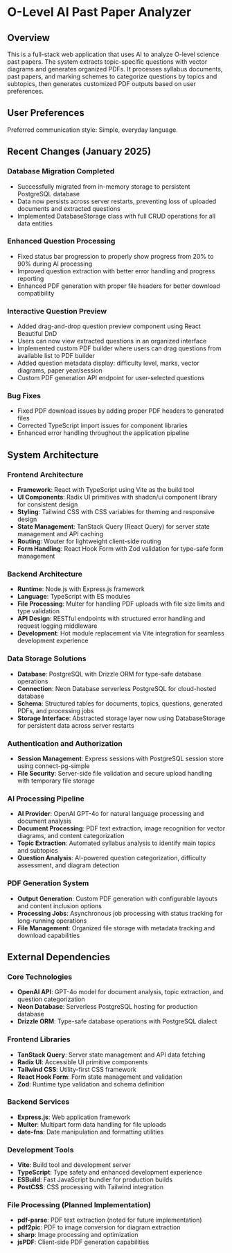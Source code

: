 # O-Level AI Past Paper Analyzer

## Overview

This is a full-stack web application that uses AI to analyze O-level science past papers. The system extracts topic-specific questions with vector diagrams and generates organized PDFs. It processes syllabus documents, past papers, and marking schemes to categorize questions by topics and subtopics, then generates customized PDF outputs based on user preferences.

## User Preferences

Preferred communication style: Simple, everyday language.

## Recent Changes (January 2025)

### Database Migration Completed
- Successfully migrated from in-memory storage to persistent PostgreSQL database
- Data now persists across server restarts, preventing loss of uploaded documents and extracted questions
- Implemented DatabaseStorage class with full CRUD operations for all data entities

### Enhanced Question Processing  
- Fixed status bar progression to properly show progress from 20% to 90% during AI processing
- Improved question extraction with better error handling and progress reporting
- Enhanced PDF generation with proper file headers for better download compatibility

### Interactive Question Preview
- Added drag-and-drop question preview component using React Beautiful DnD
- Users can now view extracted questions in an organized interface
- Implemented custom PDF builder where users can drag questions from available list to PDF builder
- Added question metadata display: difficulty level, marks, vector diagrams, paper year/session
- Custom PDF generation API endpoint for user-selected questions

### Bug Fixes
- Fixed PDF download issues by adding proper PDF headers to generated files
- Corrected TypeScript import issues for component libraries
- Enhanced error handling throughout the application pipeline

## System Architecture

### Frontend Architecture
- **Framework**: React with TypeScript using Vite as the build tool
- **UI Components**: Radix UI primitives with shadcn/ui component library for consistent design
- **Styling**: Tailwind CSS with CSS variables for theming and responsive design
- **State Management**: TanStack Query (React Query) for server state management and API caching
- **Routing**: Wouter for lightweight client-side routing
- **Form Handling**: React Hook Form with Zod validation for type-safe form management

### Backend Architecture
- **Runtime**: Node.js with Express.js framework
- **Language**: TypeScript with ES modules
- **File Processing**: Multer for handling PDF uploads with file size limits and type validation
- **API Design**: RESTful endpoints with structured error handling and request logging middleware
- **Development**: Hot module replacement via Vite integration for seamless development experience

### Data Storage Solutions
- **Database**: PostgreSQL with Drizzle ORM for type-safe database operations  
- **Connection**: Neon Database serverless PostgreSQL for cloud-hosted database
- **Schema**: Structured tables for documents, topics, questions, generated PDFs, and processing jobs
- **Storage Interface**: Abstracted storage layer now using DatabaseStorage for persistent data across server restarts

### Authentication and Authorization
- **Session Management**: Express sessions with PostgreSQL session store using connect-pg-simple
- **File Security**: Server-side file validation and secure upload handling with temporary file storage

### AI Processing Pipeline
- **AI Provider**: OpenAI GPT-4o for natural language processing and document analysis
- **Document Processing**: PDF text extraction, image recognition for vector diagrams, and content categorization
- **Topic Extraction**: Automated syllabus analysis to identify main topics and subtopics
- **Question Analysis**: AI-powered question categorization, difficulty assessment, and diagram detection

### PDF Generation System
- **Output Generation**: Custom PDF generation with configurable layouts and content inclusion options
- **Processing Jobs**: Asynchronous job processing with status tracking for long-running operations
- **File Management**: Organized file storage with metadata tracking and download capabilities

## External Dependencies

### Core Technologies
- **OpenAI API**: GPT-4o model for document analysis, topic extraction, and question categorization
- **Neon Database**: Serverless PostgreSQL hosting for production database
- **Drizzle ORM**: Type-safe database operations with PostgreSQL dialect

### Frontend Libraries
- **TanStack Query**: Server state management and API data fetching
- **Radix UI**: Accessible UI primitive components
- **Tailwind CSS**: Utility-first CSS framework
- **React Hook Form**: Form state management and validation
- **Zod**: Runtime type validation and schema definition

### Backend Services
- **Express.js**: Web application framework
- **Multer**: Multipart form data handling for file uploads
- **date-fns**: Date manipulation and formatting utilities

### Development Tools
- **Vite**: Build tool and development server
- **TypeScript**: Type safety and enhanced development experience
- **ESBuild**: Fast JavaScript bundler for production builds
- **PostCSS**: CSS processing with Tailwind integration

### File Processing (Planned Implementation)
- **pdf-parse**: PDF text extraction (noted for future implementation)
- **pdf2pic**: PDF to image conversion for diagram extraction
- **sharp**: Image processing and optimization
- **jsPDF**: Client-side PDF generation capabilities